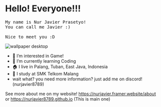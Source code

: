 # Hello! Everyone!!!
<pre>My name is Nur Javier Prasetyo!
You can call me Javier :)

Nice to meet you :D</pre>

![wallpaper desktop](https://user-images.githubusercontent.com/70767613/193721642-0f6d301a-143a-406c-a058-3c04ecd339fb.png)



- 👀 I’m interested in Game!
- 🌱 I’m currently learning Coding
- 🏠 I live in Palang, Tuban, East Java, Indonesia
- 🏫 I study at SMK Telkom Malang
- wait what? you need more information?
just add me on discord! (nurjavier8789)

See more about me on my website!
https://nurjavier.framer.website/about or https://nurjavier8789.github.io (This is main one)

